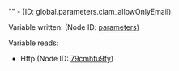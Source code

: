 "" - (ID: global.parameters.ciam_allowOnlyEmail)

Variable written:
 (Node ID: [parameters](../nodes/parameters.md))

Variable reads:
* Http (Node ID: [79cmhtu9fy](../nodes/79cmhtu9fy.md))
